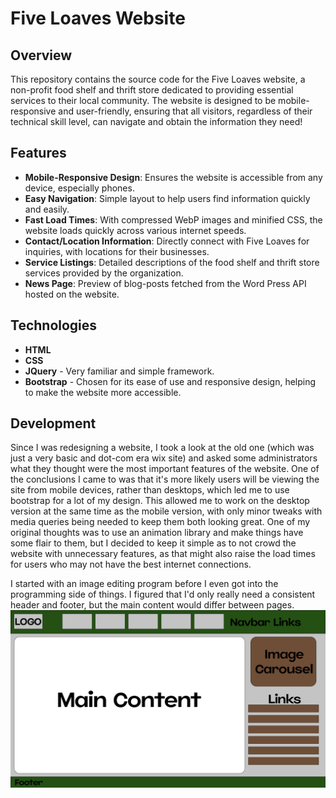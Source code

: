 # Five Loaves Website

## Overview
This repository contains the source code for the Five Loaves website, a non-profit food shelf and thrift store dedicated to providing essential services to their local community. The website is designed to be mobile-responsive and user-friendly, ensuring that all visitors, regardless of their technical skill level, can navigate and obtain the information they need!

## Features
- **Mobile-Responsive Design**: Ensures the website is accessible from any device, especially phones.
- **Easy Navigation**: Simple layout to help users find information quickly and easily.
- **Fast Load Times**: With compressed WebP images and minified CSS, the website loads quickly across various internet speeds.
- **Contact/Location Information**: Directly connect with Five Loaves for inquiries, with locations for their businesses.
- **Service Listings**: Detailed descriptions of the food shelf and thrift store services provided by the organization.
- **News Page**: Preview of blog-posts fetched from the Word Press API hosted on the website.

## Technologies
- **HTML**
- **CSS**
- **JQuery** - Very familiar and simple framework.
- **Bootstrap** - Chosen for its ease of use and responsive design, helping to make the website more accessible.

## Development
Since I was redesigning a website, I took a look at the old one (which was just a very basic and dot-com era wix site) and asked some administrators what they thought were the most important features of the website. One of the conclusions I came to was that it's more likely users will be viewing the site from mobile devices, rather than desktops, which led me to use bootstrap for a lot of my design. This allowed me to work on the desktop version at the same time as the mobile version, with only minor tweaks with media queries being needed to keep them both looking great.
One of my original thoughts was to use an animation library and make things have some flair to them, but I decided to keep it simple as to not crowd the website with unnecessary features, as that might also raise the load times for users who may not have the best internet connections.

I started with an image editing program before I even got into the programming side of things. I figured that I'd only really need a consistent header and footer, but the main content would differ between pages.
![Development Mockup](devmockup.png)